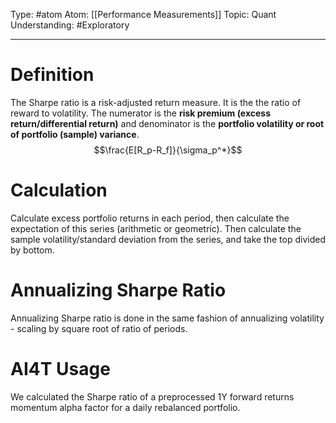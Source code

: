 Type: #atom
Atom: [[Performance Measurements]]
Topic: Quant
Understanding: #Exploratory 

----
# Definition

The Sharpe ratio is a risk-adjusted return measure. It is the the ratio of reward to volatility. The numerator is the **risk premium (excess return/differential return)** and denominator is the **portfolio volatility or root of portfolio (sample) variance**. $$\frac{E[R_p-R_f]}{\sigma_p^*}$$
# Calculation

Calculate excess portfolio returns in each period, then calculate the expectation of this series (arithmetic or geometric). Then calculate the sample volatility/standard deviation from the series, and take the top divided by bottom. 

# Annualizing Sharpe Ratio

Annualizing Sharpe ratio is done in the same fashion of annualizing volatility - scaling by square root of ratio of periods.

# AI4T Usage

We calculated the Sharpe ratio of a preprocessed 1Y forward returns momentum alpha factor for a daily rebalanced portfolio.